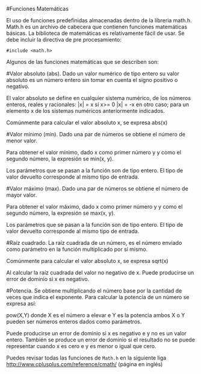 #Funciones Matemáticas

El uso de funciones predefinidas almacenadas dentro de la líbreria math.h. Math.h es un archivo de cabecera que contienen funciones matemáticas básicas. La biblioteca de matemáticas es relativamente fácil de usar. Se debe incluir la directiva de pre procesamiento:

`#include <math.h>`

Algunos de las funciones matemáticas que se describen son:

#Valor absoluto (abs). 
Dado un valor numérico de tipo entero su valor absoluto es un número entero sin tomar en cuenta el signo positivo o negativo.

El valor absoluto se define en cualquier sistema numérico, de los números enteros, reales y racionales:
|x| = x sí x>= 0
|x| = -x en otro caso; para un elemento x de los sistemas numéricos anteriormente indicados.

Comúnmente para calcular el valor absoluto x, se expresa abs(x)

#Valor mínimo (min). 
Dado una par de números se obtiene el número de menor valor.

Para obtener el valor mínimo, dado x como primer número y y como el segundo número, la expresión se  min(x, y).

Los parámetros que se pasan a la función son de tipo entero. El tipo de valor devuelto corresponde al mismo tipo de entrada.

#Valor máximo (max). 
Dado una par de números se obtiene el número de mayor valor.

Para obtener el valor máximo, dado x como primer número y y como el segundo número, la expresión se  max(x, y).

Los parámetros que se pasan a la función son de tipo entero. El tipo de valor devuelto corresponde al mismo tipo de entrada.

#Raíz cuadrado. 
La raíz cuadrada de un número, es el número enviado como parámetro en la función multiplicado por sí mismo. 

Comúnmente para calcular el valor absoluto x, se expresa sqrt(x)

Al calcular la raíz cuadrada del valor no negativo de x. Puede producirse un error de dominio si x es negativo.

#Potencia. 
Se obtiene multiplicando el número base por la cantidad de veces que indica el exponente. Para calcular la potencia de un número se expresa así:  

pow(X,Y) donde X es el número a elevar e Y es la potencia ambos X o Y pueden ser números enteros dados como parámetros.

Puede producirse un error de dominio si x es negativo e y no es un valor entero. También se produce un error de dominio si el resultado no se puede representar cuando x es cero e y es menor o igual que cero.

Puedes revisar todas las funciones de `Math.h` en la siguiente liga http://www.cplusplus.com/reference/cmath/ (página en inglés)